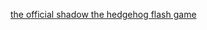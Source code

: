 [the official shadow the hedgehog flash game]([https://neocharmy.github.io/sonic-2020/](https://neocharmy.github.io/shadow/))
